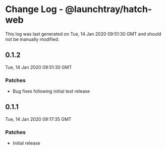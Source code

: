 # Change Log - @launchtray/hatch-web

This log was last generated on Tue, 14 Jan 2020 09:51:30 GMT and should not be manually modified.

## 0.1.2
Tue, 14 Jan 2020 09:51:30 GMT

### Patches

- Bug fixes following initial test release

## 0.1.1
Tue, 14 Jan 2020 09:17:35 GMT

### Patches

- Initial release

